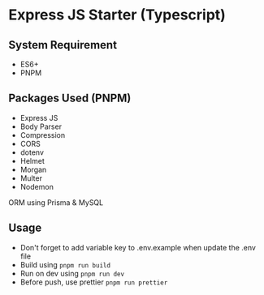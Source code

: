 # Express JS Starter (Typescript)

## System Requirement

-   ES6+
-   PNPM

## Packages Used (PNPM)

-   Express JS
-   Body Parser
-   Compression
-   CORS
-   dotenv
-   Helmet
-   Morgan
-   Multer
-   Nodemon

ORM using Prisma & MySQL

## Usage

-   Don't forget to add variable key to .env.example when update the .env file
-   Build using `pnpm run build`
-   Run on dev using `pnpm run dev`
-   Before push, use prettier `pnpm run prettier`

